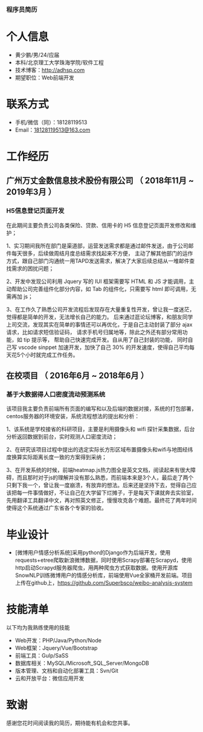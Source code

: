 ### 程序员简历
# 个人信息
 - 黄少鹏/男/24/应届
 - 本科/北京理工大学珠海学院/软件工程
 - 技术博客：http://adhsp.com 
 - 期望职位：Web前端开发
# 联系方式
- 手机/微信（同）：18128119513
- Email：18128119513@163.com 
# 工作经历
## 广州万丈金数信息技术股份有限公司 （ 2018年11月 ~ 2019年3月 ）

### H5信息登记页面开发
在此期间主要负责公司各类保险、贷款、信用卡的 H5 信息登记页面开发修改和维护；

1、实习期间我所在部门是渠道部，运营发送需求都是通过邮件发送，由于公司邮件每天很多，后续做周结月度总结需求找起来不方便，
主动了解其他部门的运作方式，跟自己部门沟通统一用TAPD发送需求，解决了大家后续总结从一堆邮件查找需求的困扰问题；

2、开发中发现公司利用 Jquery 写的 IUI 框架需要写 HTML 和 JS 才能调用，主动帮助公司完善组件化部分内容，如 Tab 的组件化，只需要写 html 即可调用，无需再加 js； 

3、在工作久了熟悉公司开发流程后发现存在大量重复性开发，曾让我一度迷茫，觉得都是简单的开发，无法增长自己的能力。
后来通过逛论坛博客，和朋友同学上司交流，发现其实在简单的事情还可以再优化，于是自己主动封装了部分 ajax 请求，比如请求短信验证码，
请求手机号归属地等，除此之外还有部分常用功能，如 tip 提示等， 帮助自己快速完成开发。自从用了自己封装的功能，
同时自己写 vscode sinppet 加速开发，加快了自己 30% 的开发速度，使得自己平均每天花5个小时就完成工作任务。

## 在校项目 （ 2016年6月 ~ 2018年6月 ）

### 基于大数据得人口密度流动预测系统 
该项目我主要负责前端所有页面的编写和以及后端的数据对接，系统的打包部署，centos服务器的环境安装，系统流程想法的提出和分析：

1、该系统是学校接省的科研项目，主要是利用摄像头和 wifi 探针采集数据，后台分析返回数据到前台，实时观测人口密度流动；

2、在研究该项目过程中提出的选定实际长方形区域布置摄像头和wifi与地图经纬度换算实际距离长度一致的方案得到采纳；

3、在开发系统的时候，前端heatmap.js热力图全是英文文档，阅读起来有很大障碍，而且那时对于js的理解并没有那么熟悉，而前端本来是3个人，最后走了两个只剩下我一个，曾让我一度崩溃，有放弃的想法。后来还是坚持下去，觉得自己应该把每一件事情做好，不让自己在大学留下烂摊子，于是每天下课就奔去实验室，先用翻译工具翻译中文，再对照英文修正，慢慢攻克各个难题。最终花了两年时间使得这个系统通过广东省各个专家的验收。

# 毕业设计
 - [微博用户情感分析系统]采用python的Django作为后端开发，使用requests+etree爬取新浪微博数据，同时使用Scrapy部署在Scrapyd，使用http启动Scrapyd服务器爬虫，用两种爬虫方式获取数据。使用开源库SnowNLP训练微博用户的情感分析库，前端使用Vue全家桶开发前端。项目上传在github上，https://github.com/Superbsco/weibo-analysis-system

# 技能清单

以下均为我熟练使用的技能
- Web开发：PHP/Java/Python/Node
- Web框架：Jquery/Vue/Bootstrap
- 前端工具：Gulp/SaSS
- 数据库相关：MySQL/Microsoft_SQL_Server/MongoDB
- 版本管理、文档和自动化部署工具：Svn/Git
- 云和开放平台：微信应用开发
# 致谢
感谢您花时间阅读我的简历，期待能有机会和您共事。
